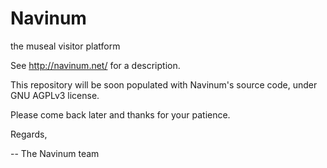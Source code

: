 Navinum
=======

the museal visitor platform

See http://navinum.net/ for a description.

This repository will be soon populated with Navinum's source code, under GNU AGPLv3 license.

Please come back later and thanks for your patience.

Regards,

--
The Navinum team
